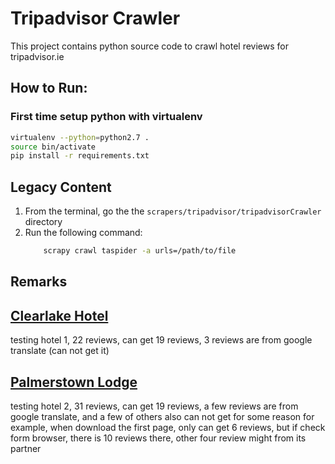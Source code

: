 # Tripadvisor Crawler

This project contains python source code to crawl hotel reviews for tripadvisor.ie

## How to Run:

### First time setup python with virtualenv
```bash
virtualenv --python=python2.7 .
source bin/activate
pip install -r requirements.txt
```


## Legacy Content
1. From the terminal, go the the `scrapers/tripadvisor/tripadvisorCrawler` directory
2. Run the following command:
    ```bash
        scrapy crawl taspider -a urls=/path/to/file
    ```

## Remarks

## [Clearlake Hotel](http://www.tripadvisor.ie/Hotel_Review-g186338-d193616-Reviews-Clearlake_Hotel-London_England.html)
testing hotel 1, 22 reviews, can get 19 reviews, 3 reviews are from google translate (can not get it)
	
## [Palmerstown Lodge](http://www.tripadvisor.ie/Hotel_Review-g186605-d1136060-Reviews-Palmerstown_Lodge-Dublin_County_Dublin.html)
testing hotel 2, 31 reviews, can get 19 reviews, a few reviews are from google translate, and a few of others also can not get for some reason
for example, when download the first page, only can get 6 reviews, but if check form browser, there is 10 reviews there, other four review might from its partner

